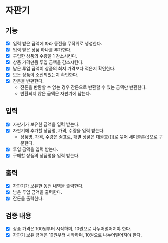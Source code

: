 # 자판기

## 기능
- [x] 입력 받은 금액에 따라 동전을 무작위로 생성한다.
- [x] 입력 받은 상품 하나를 추가한다.
- [x] 구입한 상품의 수량을 1 감소시킨다.
- [x] 상품 가격만큼 투입 금액을 감소시킨다.
- [x] 남은 투입 금액이 상품의 최저 가격보다 적은지 확인한다.
- [x] 모든 상품이 소진되었는지 확인한다.
- [x] 잔돈을 반환한다.
  - 잔돈을 반환할 수 없는 경우 잔돈으로 반환할 수 있는 금액만 반환한다.
  - 반환되지 않은 금액은 자판기에 남는다.

## 입력
- [x] 자판기가 보유한 금액을 입력 받는다.
- [x] 자판기에 추가할 상품명, 가격, 수량을 입력 받는다. 
  - 상품명, 가격, 수량은 쉼표로, 개별 상품은 대괄호([])로 묶어 세미콜론(;)으로 구분한다.
- [x] 투입 금액을 입력 받는다.
- [x] 구매할 상품의 상품명을 입력 받는다.

## 출력
- [x] 자판기가 보유한 동전 내역을 출력한다.
- [x] 남은 투입 금액을 출력한다.
- [x] 잔돈을 출력한다.

## 검증 내용
- [x] 상품 가격은 100원부터 시작하며, 10원으로 나누어떨어져야 한다.
- [x] 자판기 보유 금액은 10원부터 시작하며, 10원으로 나누어떨어져야 한다.